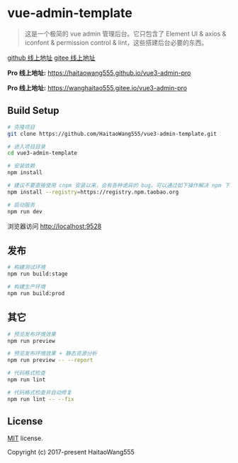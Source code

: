 # vue-admin-template

> 这是一个极简的 vue admin 管理后台。它只包含了 Element UI & axios & iconfont & permission control & lint，这些搭建后台必要的东西。

[github 线上地址](https://HaitaoWang555.github.io/vue3-admin-template)
[gitee 线上地址](http://wanghaitao555.gitee.io/vue3-admin-template)

**Pro 线上地址:** https://haitaowang555.github.io/vue3-admin-pro


**Pro 线上地址:** https://wanghaitao555.gitee.io/vue3-admin-pro

## Build Setup

```bash
# 克隆项目
git clone https://github.com/HaitaoWang555/vue3-admin-template.git

# 进入项目目录
cd vue3-admin-template

# 安装依赖
npm install

# 建议不要直接使用 cnpm 安装以来，会有各种诡异的 bug。可以通过如下操作解决 npm 下载速度慢的问题
npm install --registry=https://registry.npm.taobao.org

# 启动服务
npm run dev
```

浏览器访问 [http://localhost:9528](http://localhost:9528)

## 发布

```bash
# 构建测试环境
npm run build:stage

# 构建生产环境
npm run build:prod
```

## 其它

```bash
# 预览发布环境效果
npm run preview

# 预览发布环境效果 + 静态资源分析
npm run preview -- --report

# 代码格式检查
npm run lint

# 代码格式检查并自动修复
npm run lint -- --fix
```

## License

[MIT](https://github.com/HaitaoWang555/vue3-admin-template/blob/master/LICENSE) license.

Copyright (c) 2017-present HaitaoWang555

